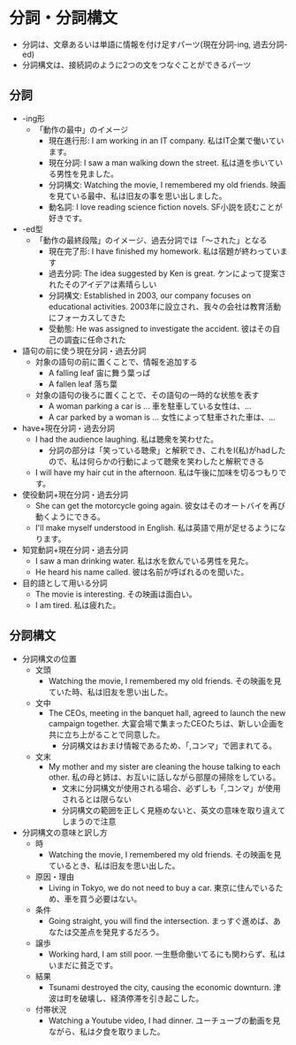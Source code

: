 # 分詞・分詞構文
* 分詞は、文章あるいは単語に情報を付け足すパーツ(現在分詞-ing, 過去分詞-ed)
* 分詞構文は、接続詞のように2つの文をつなぐことができるパーツ


## 分詞
* -ing形
    * 「動作の最中」のイメージ
        * 現在進行形: I am working in an IT company. 私はIT企業で働いています。
        * 現在分詞: I saw a man walking down the street. 私は道を歩いている男性を見ました。
        * 分詞構文: Watching the movie, I remembered my old friends. 映画を見ている最中、私は旧友の事を思い出しました。
        * 動名詞: I love reading science fiction novels. SF小説を読むことが好きです。
* -ed型
    * 「動作の最終段階」のイメージ、過去分詞では「～された」となる
        * 現在完了形: I have finished my homework. 私は宿題が終わっています
        * 過去分詞: The idea suggested by Ken is great. ケンによって提案されたそのアイデアは素晴らしい
        * 分詞構文: Established in 2003, our company focuses on educational activities. 2003年に設立され、我々の会社は教育活動にフォーカスしてきた
        * 受動態: He was assigned to investigate the accident. 彼はその自己の調査に任命された
* 語句の前に使う現在分詞・過去分詞
    * 対象の語句の前に置くことで、情報を追加する
        * A falling leaf 宙に舞う葉っぱ
        * A fallen leaf 落ち葉
    * 対象の語句の後ろに置くことで、その語句の一時的な状態を表す
        * A woman parking a car is ... 車を駐車している女性は、...
        * A car parked by a woman is ... 女性によって駐車された車は、...
* have+現在分詞・過去分詞
    * I had the audience laughing. 私は聴衆を笑わせた。
        * 分詞の部分は「笑っている聴衆」と解釈でき、これをI(私)がhadしたので、私は何らかの行動によって聴衆を笑わしたと解釈できる
    * I will have my hair cut in the afternoon. 私は午後に加味を切るつもりです。
* 使役動詞+現在分詞・過去分詞
    * She can get the motorcycle going again. 彼女はそのオートバイを再び動くようにできる。
    * I'll make myself understood in English. 私は英語で用が足せるようになります。
* 知覚動詞+現在分詞・過去分詞
    * I saw a man drinking water. 私は水を飲んでいる男性を見た。
    * He heard his name called. 彼は名前が呼ばれるのを聞いた。
* 目的語として用いる分詞
    * The movie is interesting. その映画は面白い。
    * I am tired. 私は疲れた。


## 分詞構文
* 分詞構文の位置
    * 文頭
        * Watching the movie, I remembered my old friends. その映画を見ていた時、私は旧友を思い出した。
    * 文中
        * The CEOs, meeting in the banquet hall, agreed to launch the new campaign together. 大宴会場で集まったCEOたちは、新しい企画を共に立ち上がることで同意した。
            * 分詞構文はおまけ情報であるため、「,コンマ」で囲まれてる。
    * 文末
        * My mother and my sister are cleaning the house talking to each other. 私の母と姉は、お互いに話しながら部屋の掃除をしている。
            * 文末に分詞構文が使用される場合、必ずしも「,コンマ」が使用されるとは限らない
            * 分詞構文の範囲を正しく見極めないと、英文の意味を取り違えてしまうので注意
* 分詞構文の意味と訳し方
    * 時
        * Watching the movie, I remembered my old friends. その映画を見ているとき、私は旧友を思い出した。
    * 原因・理由
        * Living in Tokyo, we do not need to buy a car. 東京に住んでいるため、車を買う必要はない。
    * 条件
        * Going straight, you will find the intersection. まっすぐ進めば、あなたは交差点を発見するだろう。
    * 譲歩
        * Working hard, I am still poor. 一生懸命働いてるにも関わらず、私はいまだに貧乏です。
    * 結果
        * Tsunami destroyed the city, causing the economic downturn. 津波は町を破壊し、経済停滞を引き起こした。
    * 付帯状況
        * Watching a Youtube video, I had dinner. ユーチューブの動画を見ながら、私は夕食を取りました。
